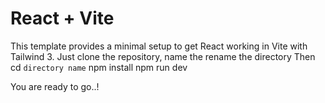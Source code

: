 # React + Vite

This template provides a minimal setup to get React working in Vite with Tailwind 3. 
Just clone the repository, name the rename the directory
Then cd `directory name`
npm install
npm run dev


You are ready to go..!

